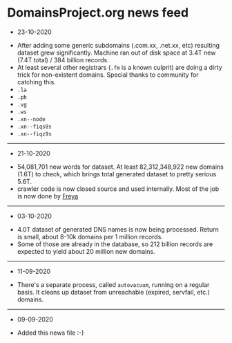# DomainsProject.org news feed

* 23-10-2020
- After adding some generic subdomains (.com.xx, .net.xx, etc) resulting dataset grew significantly. Machine
  ran out of disk space at 3.4T new (7.4T total) / 384 billion records.
- At least several other registrars (`.fm` is a known culprit) are doing a dirty trick for non-existent domains. Special thanks to community for catching this.
- `.la`
- `.ph`
- `.vg`
- `.ws`
- `.xn--node`
- `.xn--fiqs8s`
- `.xn--fiqz9s`

---

* 21-10-2020
- 54,081,701 new words for dataset. At least 82,312,348,922 new domains (1.6T) to check, which brings total generated dataset to pretty serious 5.6T.
- crawler code is now closed source and used internally. Most of the job is now done by [Freya](https://github.com/tb0hdan/freya)

---

* 03-10-2020
- 4.0T dataset of generated DNS names is now being processed. Return is small, about 8-10k domains per 1 million records.
- Some of those are already in the database, so 212 billion records are expected to yield about 20 million new domains.

---

* 11-09-2020
- There's a separate process, called `autovacuum`, running on a regular basis. It cleans up dataset from unreachable (expired, servfail, etc.) domains.

---

* 09-09-2020
- Added this news file :-)
